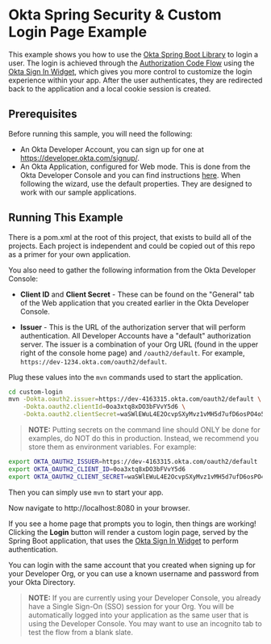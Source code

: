 # Okta Spring Security & Custom Login Page Example

This example shows you how to use the [Okta Spring Boot Library][] to login a user.  The login is achieved through the [Authorization Code Flow][] using the [Okta Sign In Widget][], which gives you more control to customize the login experience within your app.  After the user authenticates, they are redirected back to the application and a local cookie session is created.


## Prerequisites

Before running this sample, you will need the following:

* An Okta Developer Account, you can sign up for one at https://developer.okta.com/signup/.
* An Okta Application, configured for Web mode. This is done from the Okta Developer Console and you can find instructions [here][OIDC Web Application Setup Instructions].  When following the wizard, use the default properties.  They are designed to work with our sample applications.

## Running This Example

There is a pom.xml at the root of this project, that exists to build all of the projects.  Each project is independent and could be copied out of this repo as a primer for your own application.

You also need to gather the following information from the Okta Developer Console:

- **Client ID** and **Client Secret** - These can be found on the "General" tab of the Web application that you created earlier in the Okta Developer Console.

- **Issuer** - This is the URL of the authorization server that will perform authentication.  All Developer Accounts have a "default" authorization server.  The issuer is a combination of your Org URL (found in the upper right of the console home page) and `/oauth2/default`. For example, `https://dev-1234.okta.com/oauth2/default`.

Plug these values into the `mvn` commands used to start the application.

```bash
cd custom-login
mvn -Dokta.oauth2.issuer=https://dev-4163315.okta.com/oauth2/default \
    -Dokta.oauth2.clientId=0oa3xtq8xDO3bFVvY5d6 \
    -Dokta.oauth2.clientSecret=waSWlEWuL4E2OcvpSXyMvz1vMH5d7ufD6osPO4o5
```

> **NOTE:** Putting secrets on the command line should ONLY be done for examples, do NOT do this in production. Instead, we recommend you store them as environment variables. For example:

```bash
export OKTA_OAUTH2_ISSUER=https://dev-4163315.okta.com/oauth2/default
export OKTA_OAUTH2_CLIENT_ID=0oa3xtq8xDO3bFVvY5d6
export OKTA_OAUTH2_CLIENT_SECRET=waSWlEWuL4E2OcvpSXyMvz1vMH5d7ufD6osPO4o5
```

Then you can simply use `mvn` to start your app.

Now navigate to http://localhost:8080 in your browser.

If you see a home page that prompts you to login, then things are working!  Clicking the **Login** button will render a custom login page, served by the Spring Boot application, that uses the [Okta Sign In Widget][] to perform authentication.

You can login with the same account that you created when signing up for your Developer Org, or you can use a known username and password from your Okta Directory.

> **NOTE:** If you are currently using your Developer Console, you already have a Single Sign-On (SSO) session for your Org.  You will be automatically logged into your application as the same user that is using the Developer Console.  You may want to use an incognito tab to test the flow from a blank slate.

[Okta Spring Boot Library]: https://github.com/okta/okta-spring-boot
[OIDC Web Application Setup Instructions]: https://developer.okta.com/authentication-guide/implementing-authentication/auth-code#1-setting-up-your-application
[Authorization Code Flow]: https://developer.okta.com/authentication-guide/implementing-authentication/auth-code
[Okta Sign In Widget]: https://github.com/okta/okta-signin-widget
